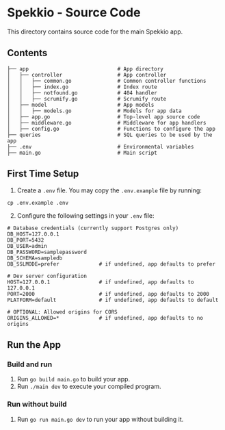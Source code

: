 # Spekkio - Source Code

This directory contains source code for the main Spekkio app.

## Contents

```
├── app                             # App directory
│   ├── controller                  # App controller
│   │   ├── common.go               # Common controller functions
│   │   ├── index.go                # Index route
│   │   ├── notfound.go             # 404 handler
│   │   ├── scrumify.go             # Scrumify route
│   ├── model                       # App models
│   │   ├── models.go               # Models for app data
│   ├── app.go                      # Top-level app source code
│   ├── middleware.go               # Middleware for app handlers
│   ├── config.go                   # Functions to configure the app
├── queries                         # SQL queries to be used by the app
├── .env                            # Environmental variables
├── main.go                         # Main script
```

## First Time Setup

1. Create a `.env` file. You may copy the `.env.example` file by running:
```
cp .env.example .env
```

2. Configure the following settings in your `.env` file:
```
# Database credentials (currently support Postgres only)
DB_HOST=127.0.0.1
DB_PORT=5432
DB_USER=admin
DB_PASSWORD=samplepassword
DB_SCHEMA=sampledb
DB_SSLMODE=prefer             # if undefined, app defaults to prefer

# Dev server configuration
HOST=127.0.0.1                # if undefined, app defaults to 127.0.0.1
PORT=2000                     # if undefined, app defaults to 2000
PLATFORM=default              # if undefined, app defaults to default

# OPTIONAL: Allowed origins for CORS
ORIGINS_ALLOWED=*             # if undefined, app defaults to no origins
```

## Run the App

### Build and run

1. Run `go build main.go` to build your app.
2. Run `./main dev` to execute your compiled program.

### Run without build

1. Run `go run main.go dev` to run your app without building it.
